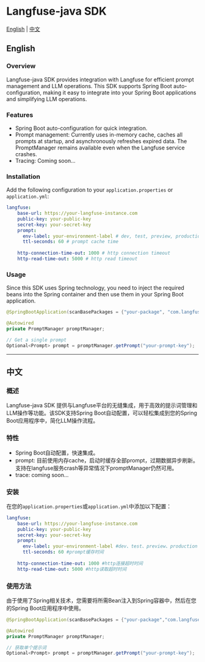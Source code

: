 # Langfuse-java SDK

[English](#english) | [中文](#chinese)

<a id="english"></a>
## English

### Overview
Langfuse-java SDK provides integration with Langfuse for efficient prompt management and LLM operations. This SDK supports Spring Boot auto-configuration, making it easy to integrate into your Spring Boot applications and simplifying LLM operations.

### Features
- Spring Boot auto-configuration for quick integration.
- Prompt management: Currently uses in-memory cache, caches all prompts at startup, and asynchronously refreshes expired data. The PromptManager remains available even when the Langfuse service crashes.
- Tracing: Coming soon...

### Installation

Add the following configuration to your `application.properties` or `application.yml`:

```yaml
langfuse:
    base-url: https://your-langfuse-instance.com
    public-key: your-public-key
    secret-key: your-secret-key
    prompt:
      env-label: your-environment-label # dev, test, preview, production based on environment
      ttl-seconds: 60 # prompt cache time
      
    http-connection-time-out: 1000 # http connection timeout
    http-read-time-out: 5000 # http read timeout
```

### Usage
Since this SDK uses Spring technology, you need to inject the required beans into the Spring container and then use them in your Spring Boot application.

```java
@SpringBootApplication(scanBasePackages = {"your-package", "com.langfuse"})
```

```java
@Autowired
private PromptManager promptManager;

// Get a single prompt
Optional<Prompt> prompt = promptManager.getPrompt("your-prompt-key");
```

---

<a id="chinese"></a>
## 中文

### 概述
Langfuse-java SDK 提供与Langfuse平台的无缝集成，用于高效的提示词管理和LLM操作等功能。该SDK支持Spring Boot自动配置，可以轻松集成到您的Spring Boot应用程序中，简化LLM操作流程。

### 特性
- Spring Boot自动配置，快速集成。
- prompt: 目前使用内存cache，启动时缓存全部prompt，过期数据异步刷新。支持在langfuse服务crash等异常情况下promptManager仍然可用。
- trace: coming soon...

### 安装

在您的`application.properties`或`application.yml`中添加以下配置：

```yaml
langfuse:
    base-url: https://your-langfuse-instance.com
    public-key: your-public-key
    secret-key: your-secret-key
    prompt:
      env-label: your-environment-label #dev、test、preview、production 根据环境配置
      ttl-seconds: 60 #prompt缓存时间
      
    http-connection-time-out: 1000 #http连接超时时间
    http-read-time-out: 5000 #http读取超时时间
```

### 使用方法
由于使用了Spring相关技术，您需要将所需Bean注入到Spring容器中，然后在您的Spring Boot应用程序中使用。
```java
@SpringBootApplication(scanBasePackages = {"your-package","com.langfuse"})
```

```java
@Autowired
private PromptManager promptManager;

// 获取单个提示词
Optional<Prompt> prompt = promptManager.getPrompt("your-prompt-key");
```